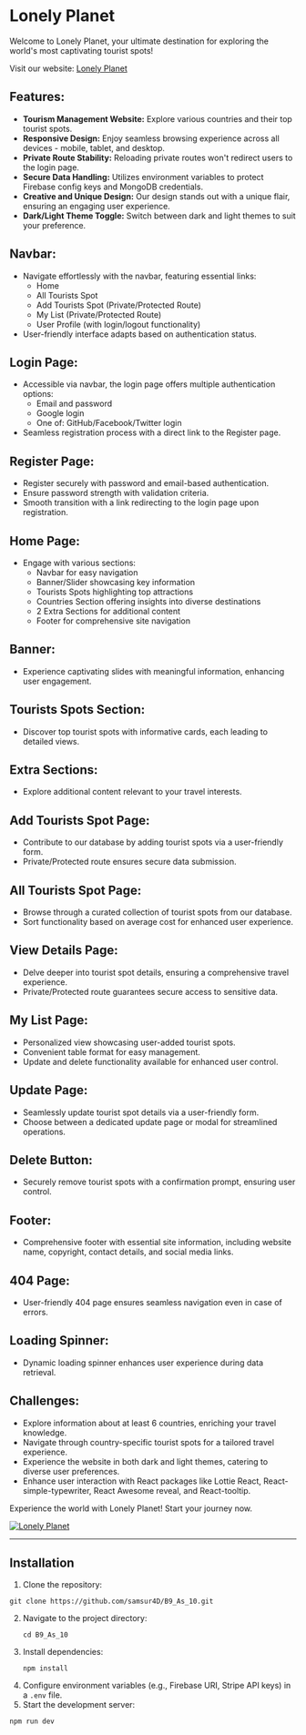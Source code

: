# Lonely Planet

Welcome to Lonely Planet, your ultimate destination for exploring the world's most captivating tourist spots! 

Visit our website: [Lonely Planet](https://bten-assignment.web.app)

## Features:
- **Tourism Management Website:** Explore various countries and their top tourist spots.
- **Responsive Design:** Enjoy seamless browsing experience across all devices - mobile, tablet, and desktop.
- **Private Route Stability:** Reloading private routes won't redirect users to the login page.
- **Secure Data Handling:** Utilizes environment variables to protect Firebase config keys and MongoDB credentials.
- **Creative and Unique Design:** Our design stands out with a unique flair, ensuring an engaging user experience.
- **Dark/Light Theme Toggle:** Switch between dark and light themes to suit your preference.

## Navbar:
- Navigate effortlessly with the navbar, featuring essential links:
  - Home
  - All Tourists Spot
  - Add Tourists Spot (Private/Protected Route)
  - My List (Private/Protected Route)
  - User Profile (with login/logout functionality)
- User-friendly interface adapts based on authentication status.

## Login Page:
- Accessible via navbar, the login page offers multiple authentication options:
  - Email and password
  - Google login
  - One of: GitHub/Facebook/Twitter login
- Seamless registration process with a direct link to the Register page.

## Register Page:
- Register securely with password and email-based authentication.
- Ensure password strength with validation criteria.
- Smooth transition with a link redirecting to the login page upon registration.

## Home Page:
- Engage with various sections:
  - Navbar for easy navigation
  - Banner/Slider showcasing key information
  - Tourists Spots highlighting top attractions
  - Countries Section offering insights into diverse destinations
  - 2 Extra Sections for additional content
  - Footer for comprehensive site navigation

## Banner:
- Experience captivating slides with meaningful information, enhancing user engagement.

## Tourists Spots Section:
- Discover top tourist spots with informative cards, each leading to detailed views.

## Extra Sections:
- Explore additional content relevant to your travel interests.

## Add Tourists Spot Page:
- Contribute to our database by adding tourist spots via a user-friendly form.
- Private/Protected route ensures secure data submission.

## All Tourists Spot Page:
- Browse through a curated collection of tourist spots from our database.
- Sort functionality based on average cost for enhanced user experience.

## View Details Page:
- Delve deeper into tourist spot details, ensuring a comprehensive travel experience.
- Private/Protected route guarantees secure access to sensitive data.

## My List Page:
- Personalized view showcasing user-added tourist spots.
- Convenient table format for easy management.
- Update and delete functionality available for enhanced user control.

## Update Page:
- Seamlessly update tourist spot details via a user-friendly form.
- Choose between a dedicated update page or modal for streamlined operations.

## Delete Button:
- Securely remove tourist spots with a confirmation prompt, ensuring user control.

## Footer:
- Comprehensive footer with essential site information, including website name, copyright, contact details, and social media links.

## 404 Page:
- User-friendly 404 page ensures seamless navigation even in case of errors.

## Loading Spinner:
- Dynamic loading spinner enhances user experience during data retrieval.

## Challenges:
- Explore information about at least 6 countries, enriching your travel knowledge.
- Navigate through country-specific tourist spots for a tailored travel experience.
- Experience the website in both dark and light themes, catering to diverse user preferences.
- Enhance user interaction with React packages like Lottie React, React-simple-typewriter, React Awesome reveal, and React-tooltip.

Experience the world with Lonely Planet! Start your journey now.

[![Lonely Planet](https://bten-assignment.web.app/assets/images/logo.png)](https://bten-assignment.web.app)

_____________________________________________________________________________________________________________

## Installation

1. Clone the repository:

```
git clone https://github.com/samsur4D/B9_As_10.git
```

2. Navigate to the project directory:
   ```
   cd B9_As_10
   ```
3. Install dependencies:
   ```
   npm install
   ```
4. Configure environment variables (e.g., Firebase URI, Stripe API keys) in a `.env` file.
5. Start the development server:

```
npm run dev
```
